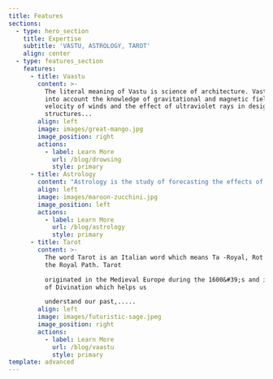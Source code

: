 ```yaml
---
title: Features
sections:
  - type: hero_section
    title: Expertise
    subtitle: 'VASTU, ASTROLOGY, TAROT'
    align: center
  - type: features_section
    features:
      - title: Vaastu
        content: >-
          The literal meaning of Vastu is science of architecture. Vastu takes
          into account the knowledge of gravitational and magnetic field,
          velocity of winds and the effect of ultraviolet rays in designing
          structures...
        align: left
        image: images/great-mango.jpg
        image_position: right
        actions:
          - label: Learn More
            url: /blog/drowsing
            style: primary
      - title: Astrology
        content: "Astrology is the study of forecasting the effects of planets and other celestial bodies like the Sun, Moon and\_Stars on humans. The birth chart of an individual is like a\_road map of his journey on\_earth and can be an incredible tool for self discovery.\_Astrology...."
        align: left
        image: images/maroon-zucchini.jpg
        image_position: left
        actions:
          - label: Learn More
            url: /blog/astrology
            style: primary
      - title: Tarot
        content: >-
          The word Tarot is an Italian word which means Ta -Royal, Rot - Road or
          the Royal Path. Tarot

          originated in the Medieval Europe during the 1600&#39;s and is a form
          of Divination which helps us

          understand our past,.....
        align: left
        image: images/futuristic-sage.jpeg
        image_position: right
        actions:
          - label: Learn More
            url: /blog/vaastu
            style: primary
template: advanced
---
```

